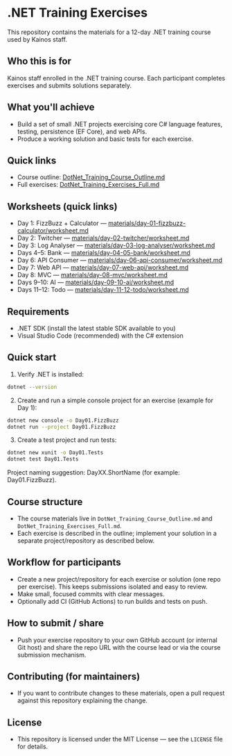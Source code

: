 # .NET Training Exercises

This repository contains the materials for a 12-day .NET training course used by Kainos staff.

## Who this is for
Kainos staff enrolled in the .NET training course. Each participant completes exercises and submits solutions separately.

## What you'll achieve
- Build a set of small .NET projects exercising core C# language features, testing, persistence (EF Core), and web APIs.
- Produce a working solution and basic tests for each exercise.

## Quick links
- Course outline: [DotNet_Training_Course_Outline.md](DotNet_Training_Course_Outline.md)
- Full exercises: [DotNet_Training_Exercises_Full.md](DotNet_Training_Exercises_Full.md)

## Worksheets (quick links)
- Day 1: FizzBuzz + Calculator — [materials/day-01-fizzbuzz-calculator/worksheet.md](materials/day-01-fizzbuzz-calculator/worksheet.md)
- Day 2: Twitcher — [materials/day-02-twitcher/worksheet.md](materials/day-02-twitcher/worksheet.md)
- Day 3: Log Analyser — [materials/day-03-log-analyser/worksheet.md](materials/day-03-log-analyser/worksheet.md)
- Days 4–5: Bank — [materials/day-04-05-bank/worksheet.md](materials/day-04-05-bank/worksheet.md)
- Day 6: API Consumer — [materials/day-06-api-consumer/worksheet.md](materials/day-06-api-consumer/worksheet.md)
- Day 7: Web API — [materials/day-07-web-api/worksheet.md](materials/day-07-web-api/worksheet.md)
- Day 8: MVC — [materials/day-08-mvc/worksheet.md](materials/day-08-mvc/worksheet.md)
- Days 9–10: AI — [materials/day-09-10-ai/worksheet.md](materials/day-09-10-ai/worksheet.md)
- Days 11–12: Todo — [materials/day-11-12-todo/worksheet.md](materials/day-11-12-todo/worksheet.md)

## Requirements
- .NET SDK (install the latest stable SDK available to you)
- Visual Studio Code (recommended) with the C# extension

## Quick start
1. Verify .NET is installed:

```bash
dotnet --version
```

2. Create and run a simple console project for an exercise (example for Day 1):

```bash
dotnet new console -o Day01.FizzBuzz
dotnet run --project Day01.FizzBuzz
```

3. Create a test project and run tests:

```bash
dotnet new xunit -o Day01.Tests
dotnet test Day01.Tests
```

Project naming suggestion: DayXX.ShortName (for example: Day01.FizzBuzz).

## Course structure
- The course materials live in `DotNet_Training_Course_Outline.md` and `DotNet_Training_Exercises_Full.md`.
- Each exercise is described in the outline; implement your solution in a separate project/repository as described below.

## Workflow for participants
- Create a new project/repository for each exercise or solution (one repo per exercise). This keeps submissions isolated and easy to review.
- Make small, focused commits with clear messages.
- Optionally add CI (GitHub Actions) to run builds and tests on push.

## How to submit / share
- Push your exercise repository to your own GitHub account (or internal Git host) and share the repo URL with the course lead or via the course submission mechanism.

## Contributing (for maintainers)
- If you want to contribute changes to these materials, open a pull request against this repository explaining the change.

## License
- This repository is licensed under the MIT License — see the `LICENSE` file for details.
